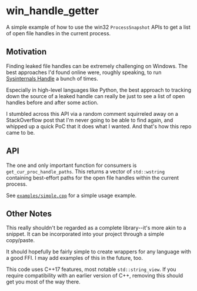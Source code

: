 # win\_handle\_getter

A simple example of how to use the win32 `ProcessSnapshot` APIs to get a list
of open file handles in the current process.

## Motivation

Finding leaked file handles can be extremely challenging on Windows. The best
approaches I'd found online were, roughly speaking, to run [Sysinternals
Handle](https://docs.microsoft.com/en-us/sysinternals/downloads/handle) a bunch
of times.

Especially in high-level languages like Python, the best approach to tracking
down the source of a leaked handle can really be just to see a list of open
handles before and after some action.

I stumbled across this API via a random comment squirreled away on a
StackOverflow post that I'm never going to be able to find again, and whipped
up a quick PoC that it does what I wanted. And that's how this repo came to be.

## API

The one and only important function for consumers is
`get_cur_proc_handle_paths`. This returns a vector of `std::wstring` containing
best-effort paths for the open file handles within the current process.

See [`examples/simple.cpp`](examples/simple.cpp) for a simple usage example.

## Other Notes

This really shouldn't be regarded as a complete library--it's more akin to a
snippet. It can be incorporated into your project through a simple copy/paste.

It should hopefully be fairly simple to create wrappers for any language with a
good FFI. I may add examples of this in the future, too.

This code uses C++17 features, most notable `std::string_view`. If you require
compatibility with an earlier version of C++, removing this should get you most
of the way there.
